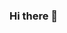 ### Hi there 👋

<!--
**cuonga1cvp/cuonga1cvp** is a ✨ _special_ ✨ repository because its `README.md` (this file) appears on your GitHub profile.

Here are some ideas to get you started:

- 🔭 I’m currently working on AI
- 🌱 I’m currently learning On-device training
- 💬 Ask me about GitHub

